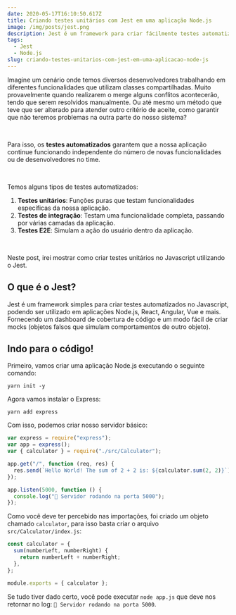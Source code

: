 ```yaml
---
date: 2020-05-17T16:10:50.617Z
title: Criando testes unitários com Jest em uma aplicação Node.js
image: /img/posts/jest.png
description: Jest é um framework para criar fácilmente testes automatizados no Javascript
tags:
  - Jest
  - Node.js
slug: criando-testes-unitarios-com-jest-em-uma-aplicacao-node-js
---
```

<p>Imagine um cenário onde temos diversos desenvolvedores trabalhando em diferentes funcionalidades que utilizam classes compartilhadas. Muito provavelmente quando realizarem o merge alguns conflitos acontecerão, tendo que serem resolvidos manualmente. Ou até mesmo um método que teve que ser alterado para atender outro critério de aceite, como garantir que não teremos problemas na outra parte do nosso sistema?</p>
<br />
<p>Para isso, os <strong>testes automatizados</strong> garantem que a nossa aplicação continue funcionando independente do número de novas funcionalidades ou de desenvolvedores no time.</p>
<br />
<p>Temos alguns tipos de testes automatizados:<p>
<ol>
  <li><strong>Testes unitários</strong>: Funções puras que testam funcionalidades específicas da nossa aplicação.</li>
  <li><strong>Testes de integração</strong>: Testam uma funcionalidade completa, passando por várias camadas da aplicação.</li>
  <li><strong>Testes E2E</strong>: Simulam a ação do usuário dentro da aplicação.</li>
</ol>
<br />
<p>Neste post, irei mostrar como criar testes unitários no Javascript utilizando o Jest.</p>

<h2>O que é o Jest?</h2>
<p>Jest é um framework simples para criar testes automatizados no Javascript, podendo ser utilizado em aplicações Node.js, React, Angular, Vue e mais. Fornecendo um dashboard de cobertura de código e um modo fácil de criar mocks (objetos falsos que simulam comportamentos de outro objeto).</p>

<h2>Indo para o código!</h2>
<p>Primeiro, vamos criar uma aplicação Node.js executando o seguinte comando:</p>

```console
yarn init -y
```

<p>Agora vamos instalar o Express:</p>

```console
yarn add express
```

<p>Com isso, podemos criar nosso servidor básico:</p>

```javascript
var express = require("express");
var app = express();
var { calculator } = require("./src/Calculator");

app.get("/", function (req, res) {
  res.send(`Hello World! The sum of 2 + 2 is: ${calculator.sum(2, 2)}`);
});

app.listen(5000, function () {
  console.log("🚀 Servidor rodando na porta 5000");
});
```

Como você deve ter percebido nas importações, foi criado um objeto chamado `calculator`, para isso basta criar o arquivo `src/Calculator/index.js`:

```javascript
const calculator = {
  sum(numberLeft, numberRight) {
    return numberLeft + numberRight;
  },
};

module.exports = { calculator };
```

Se tudo tiver dado certo, você pode executar `node app.js` que deve nos retornar no log: `🚀 Servidor rodando na porta 5000`.